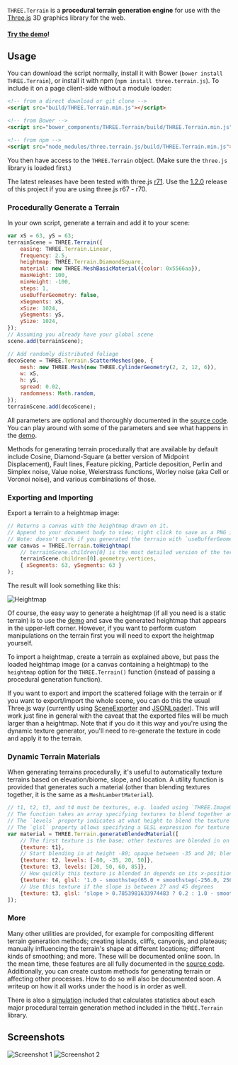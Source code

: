 `THREE.Terrain` is a **procedural terrain generation engine** for use with the
[Three.js](https://github.com/mrdoob/three.js) 3D graphics library for the web.

#### [Try the demo](https://icecreamyou.github.io/THREE.Terrain/)!

## Usage

You can download the script normally, install it with Bower (`bower install
THREE.Terrain`), or install it with npm (`npm install three.terrain.js`). To
include it on a page client-side without a module loader:

```html
<!-- from a direct download or git clone -->
<script src="build/THREE.Terrain.min.js"></script>

<!-- from Bower -->
<script src="bower_components/THREE.Terrain/build/THREE.Terrain.min.js"></script>

<!-- from npm -->
<script src="node_modules/three.terrain.js/build/THREE.Terrain.min.js"></script>
```

You then have access to the `THREE.Terrain` object. (Make sure the `three.js`
library is loaded first.)

The latest releases have been tested with three.js
[r71](https://github.com/mrdoob/three.js/releases/tag/r71). Use the
[1.2.0](https://github.com/IceCreamYou/THREE.Terrain/releases/tag/1.2.0)
release of this project if you are using three.js r67 - r70.

### Procedurally Generate a Terrain

In your own script, generate a terrain and add it to your scene:

```javascript
var xS = 63, yS = 63;
terrainScene = THREE.Terrain({
    easing: THREE.Terrain.Linear,
    frequency: 2.5,
    heightmap: THREE.Terrain.DiamondSquare,
    material: new THREE.MeshBasicMaterial({color: 0x5566aa}),
    maxHeight: 100,
    minHeight: -100,
    steps: 1,
    useBufferGeometry: false,
    xSegments: xS,
    xSize: 1024,
    ySegments: yS,
    ySize: 1024,
});
// Assuming you already have your global scene
scene.add(terrainScene);

// Add randomly distributed foliage
decoScene = THREE.Terrain.ScatterMeshes(geo, {
    mesh: new THREE.Mesh(new THREE.CylinderGeometry(2, 2, 12, 6)),
    w: xS,
    h: yS,
    spread: 0.02,
    randomness: Math.random,
});
terrainScene.add(decoScene);
```

All parameters are optional and thoroughly documented in the
[source code](https://github.com/IceCreamYou/THREE.Terrain/blob/gh-pages/build/THREE.Terrain.js).
You can play around with some of the parameters and see what happens in the
[demo](https://icecreamyou.github.io/THREE.Terrain/).

Methods for generating terrain procedurally that are available by default
include Cosine, Diamond-Square (a better version of Midpoint Displacement),
Fault lines, Feature picking, Particle deposition, Perlin and Simplex noise,
Value noise, Weierstrass functions, Worley noise (aka Cell or Voronoi noise),
and various combinations of those.

### Exporting and Importing

Export a terrain to a heightmap image:

```javascript
// Returns a canvas with the heightmap drawn on it.
// Append to your document body to view; right click to save as a PNG image.
// Note: doesn't work if you generated the terrain with `useBufferGeometry` set to `true`.
var canvas = THREE.Terrain.toHeightmap(
    // terrainScene.children[0] is the most detailed version of the terrain mesh
    terrainScene.children[0].geometry.vertices,
    { xSegments: 63, ySegments: 63 }
);
```

The result will look something like this:

![Heightmap](https://raw.githubusercontent.com/IceCreamYou/THREE.Terrain/gh-pages/demo/img/heightmap.png)

Of course, the easy way to generate a heightmap (if all you need is a static
terrain) is to use the [demo](https://icecreamyou.github.io/THREE.Terrain/) and
save the generated heightmap that appears in the upper-left corner. However,
if you want to perform custom manipulations on the terrain first you will need
to export the heightmap yourself.

To import a heightmap, create a terrain as explained above, but pass the loaded
heightmap image (or a canvas containing a heightmap) to the `heightmap` option
for the `THREE.Terrain()` function (instead of passing a procedural generation
function).

If you want to export and import the scattered foliage with the terrain or if
you want to export/import the whole scene, you can do this the usual Three.js
way (currently using
[SceneExporter](https://github.com/mrdoob/three.js/blob/master/examples/js/exporters/SceneExporter.js)
and [JSONLoader](http://threejs.org/docs/#Reference/Loaders/JSONLoader)).
This will work just fine in general with the caveat that the exported files
will be much larger than a heightmap. Note that if you do it this way and
you're using the dynamic texture generator, you'll need to re-generate the
texture in code and apply it to the terrain.

### Dynamic Terrain Materials

When generating terrains procedurally, it's useful to automatically texture
terrains based on elevation/biome, slope, and location. A utility function is
provided that generates such a material (other than blending textures together,
it is the same as a `MeshLambertMaterial`).

```javascript
// t1, t2, t3, and t4 must be textures, e.g. loaded using `THREE.ImageUtils.loadTexture()`.
// The function takes an array specifying textures to blend together and how to do so.
// The `levels` property indicates at what height to blend the texture in and out.
// The `glsl` property allows specifying a GLSL expression for texture blending.
var material = THREE.Terrain.generateBlendedMaterial([
    // The first texture is the base; other textures are blended in on top.
    {texture: t1},
    // Start blending in at height -80; opaque between -35 and 20; blend out by 50
    {texture: t2, levels: [-80, -35, 20, 50]},
    {texture: t3, levels: [20, 50, 60, 85]},
    // How quickly this texture is blended in depends on its x-position.
    {texture: t4, glsl: '1.0 - smoothstep(65.0 + smoothstep(-256.0, 256.0, vPosition.x) * 10.0, 80.0, vPosition.z)'},
    // Use this texture if the slope is between 27 and 45 degrees
    {texture: t3, glsl: 'slope > 0.7853981633974483 ? 0.2 : 1.0 - smoothstep(0.47123889803846897, 0.7853981633974483, slope) + 0.2'},
]);
```

### More

Many other utilities are provided, for example for compositing different
terrain generation methods; creating islands, cliffs, canyonjs, and plateaus;
manually influencing the terrain's shape at different locations; different
kinds of smoothing; and more. These will be documented online soon. In the mean
time, these features are all fully documented in the
[source code](https://github.com/IceCreamYou/THREE.Terrain/blob/gh-pages/build/THREE.Terrain.js).
Additionally, you can create custom methods for generating terrain or affecting
other processes. How to do so will also be documented soon. A writeup on how it
all works under the hood is in order as well.

There is also a
[simulation](https://github.com/IceCreamYou/THREE.Terrain/tree/gh-pages/statistics)
included that calculates statistics about each major procedural terrain
generation method included in the `THREE.Terrain` library.

## Screenshots

![Screenshot 1](https://raw.githubusercontent.com/IceCreamYou/THREE.Terrain/gh-pages/demo/img/screenshot1.jpg)
![Screenshot 2](https://raw.githubusercontent.com/IceCreamYou/THREE.Terrain/gh-pages/demo/img/screenshot2.jpg)
